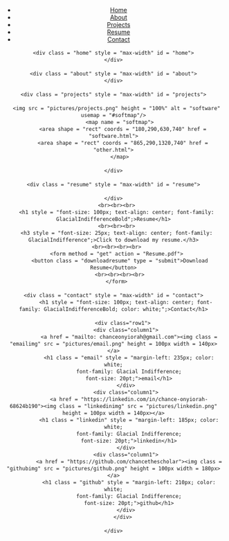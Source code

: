 <html>
<head>
  <title>Chance Onyiorah Personal Website</title>
  <link href = "style.css" rel = "stylesheet" type = "text/css">
</head>

<body>
  <header>
    <div class = "row">
      <ul class = "main-nav">
        <li><a href = "#home"> Home </a></li>
        <li><a href = "#about"> About </a></li>
        <li><a href = "#projects"> Projects </a></li>
        <li><a href = "#resume"> Resume </a></li>
        <li><a href = "#contact"> Contact </a></li>
      </ul>
    </div>

    <div class = "home" style = "max-width" id = "home">
    </div>

    <div class = "about" style = "max-width" id = "about">
    </div>

    <div class = "projects" style = "max-width" id = "projects">

      <img src = "pictures/projects.png" height = "100%" alt = "software" usemap = "#softmap"/>
        <map name = "softmap">
          <area shape = "rect" coords = "180,290,630,740" href = "software.html">
          <area shape = "rect" coords = "865,290,1320,740" href = "other.html">
        </map>

    </div>

    <div class = "resume" style = "max-width" id = "resume">

    </div>
      <br><br><br>
      <h1 style = "font-size: 100px; text-align: center; font-family: GlacialIndifferenceBold";>Resume</h1>
      <br><br><br>
      <h3 style = "font-size: 25px; text-align: center; font-family: GlacialIndifference";>Click to download my resume.</h3>
      <br><br><br><br>
      <form method = "get" action = "Resume.pdf">
        <button class = "downloadresume" type = "submit">Download Resume</button>
        <br><br><br><br>
      </form>

    <div class = "contact" style = "max-width" id = "contact">
            <h1 style = "font-size: 100px; text-align: center; font-family: GlacialIndifferenceBold; color: white;";>Contact</h1>

          <div class="row1">
            <div class="column1">
              <a href = "mailto: chanceonyiorah@gmail.com"><img class = "emailimg" src = "pictures/email.png" height = 100px width = 140px></a>
              <h1 class = "email" style = "margin-left: 235px; color: white;
              font-family: Glacial Indifference;
              font-size: 20pt;">email</h1>
            </div>
            <div class="column1">
              <a href = "https://linkedin.com/in/chance-onyiorah-68624b190"><img class = "linkedinimg" src = "pictures/linkedin.png" height = 100px width = 140px></a>
              <h1 class = "linkedin" style = "margin-left: 185px; color: white;
              font-family: Glacial Indifference;
              font-size: 20pt;">linkedin</h1>
            </div>
            <div class="column1">
              <a href = "https://github.com/chancethescholar"><img class = "githubimg" src = "pictures/github.png" height = 100px width = 180px></a>
              <h1 class = "github" style = "margin-left: 210px; color: white;
              font-family: Glacial Indifference;
              font-size: 20pt;">github</h1>
            </div>
          </div>

    </div>

  </header>
</body>
</html>
